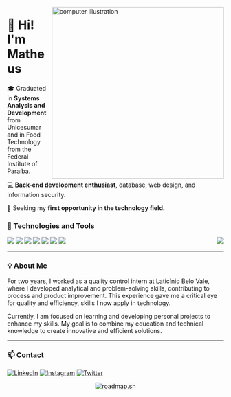 <img src="https://raw.githubusercontent.com/MicaelliMedeiros/micaellimedeiros/master/image/computer-illustration.png" alt="computer illustration" min-width="400px" max-width="400px" width="400px" align="right"> <h1>👋 Hi! I'm Matheus</h1> <p align="left"> 🎓 Graduated in <strong>Systems Analysis and Development</strong> from Unicesumar and in Food Technology from the Federal Institute of Paraíba. </p> <p align="left"> 💻 <strong>Back-end development enthusiast</strong>, database, web design, and information security. </p> <p align="left"> 🚀 Seeking my <strong>first opportunity in the technology field.</strong> </p> <h3>🔧 Technologies and Tools</h3> <p> <img src="https://img.shields.io/badge/Java-ED8B00?style=for-the-badge&logo=java&logoColor=white"> <img src="https://img.shields.io/badge/JavaScript-F7DF1E?style=for-the-badge&logo=javascript&logoColor=black"> <img src="https://img.shields.io/badge/Spring-6DB33F?style=for-the-badge&logo=spring&logoColor=white"> <img src="https://img.shields.io/badge/React-20232A?style=for-the-badge&logo=react&logoColor=61DAFB"> <img src="https://img.shields.io/badge/PostgreSQL-316192?style=for-the-badge&logo=postgresql&logoColor=white"> <img src="https://img.shields.io/badge/Docker-2496ED?style=for-the-badge&logo=docker&logoColor=white"> <img src="https://img.shields.io/badge/Git-E34F26?style=for-the-badge&logo=git&logoColor=white">  <img src="https://github-readme-stats.vercel.app/api/top-langs/?username=matheushug0&hide=html&layout=compact&theme=dracula" align="right"></p> <hr> <h3>💡 About Me</h3> <p> For two years, I worked as a quality control intern at Laticínio Belo Vale, where I developed analytical and problem-solving skills, contributing to process and product improvement. This experience gave me a critical eye for quality and efficiency, skills I now apply in technology. </p> <p> Currently, I am focused on learning and developing personal projects to enhance my skills. My goal is to combine my education and technical knowledge to create innovative and efficient solutions. </p> <hr> <h3>📫 Contact</h3> <p align="left"> <a href="https://www.linkedin.com/in/matheus-hugo/" title="LinkedIn" target="_blank"> <img src="https://img.shields.io/badge/LinkedIn-0077B5?style=for-the-badge&logo=linkedin&logoColor=white" alt="LinkedIn"/></a> <a href="https://www.instagram.com/matheushug0" title="Instagram" target="_blank"> <img src="https://img.shields.io/badge/Instagram-E4405F?style=for-the-badge&logo=instagram&logoColor=white" alt="Instagram"/></a> <a href="https://x.com/matheushug0" title="Twitter" target="_blank"> <img src="https://img.shields.io/badge/Twitter-1DA1F2?style=for-the-badge&logo=twitter&logoColor=white" alt="Twitter"/></a> </p>
<p align="center"><a href="https://roadmap.sh"><img src="https://roadmap.sh/card/wide/676981bc70129741a8cd533f?variant=dark&roadmaps=java%2Cpython" alt="roadmap.sh" align="center"/></a></p>
